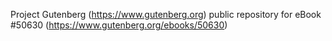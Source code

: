 Project Gutenberg (https://www.gutenberg.org) public repository for eBook #50630 (https://www.gutenberg.org/ebooks/50630)
